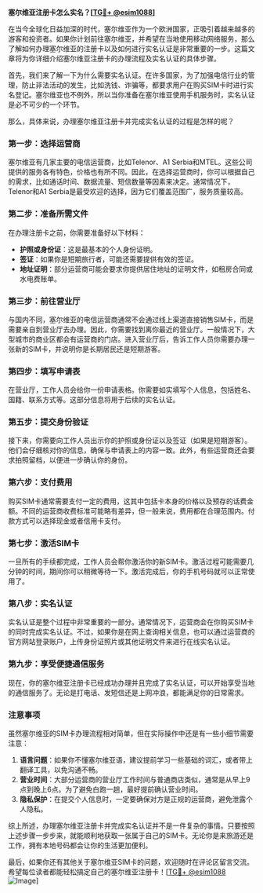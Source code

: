 **塞尔维亚注册卡怎么实名？[[TG💪+ @esim1088](https://t.me/s/esim1088)]**

在当今全球化日益加深的时代，塞尔维亚作为一个欧洲国家，正吸引着越来越多的游客和投资者。如果你计划前往塞尔维亚，并希望在当地使用移动网络服务，那么了解如何办理塞尔维亚的注册卡以及如何进行实名认证是非常重要的一步。这篇文章将为你详细介绍塞尔维亚注册卡的办理流程及实名认证的具体步骤。

首先，我们来了解一下为什么需要实名认证。在许多国家，为了加强电信行业的管理，防止非法活动的发生，比如洗钱、诈骗等，都要求用户在购买SIM卡时进行实名登记。塞尔维亚也不例外，所以当你准备在塞尔维亚使用手机服务时，实名认证是必不可少的一个环节。

那么，具体来说，办理塞尔维亚注册卡并完成实名认证的过程是怎样的呢？

### **第一步：选择运营商**
塞尔维亚有几家主要的电信运营商，比如Telenor、A1 Serbia和MTEL。这些公司提供的服务各有特色，价格也有所不同。因此，在选择运营商时，你可以根据自己的需求，比如通话时间、数据流量、短信数量等因素来决定。通常情况下，Telenor和A1 Serbia是最受欢迎的选择，因为它们覆盖范围广，服务质量较高。

### **第二步：准备所需文件**
在办理注册卡之前，你需要准备好以下材料：
- **护照或身份证**：这是最基本的个人身份证明。
- **签证**：如果你是短期旅行者，可能还需要提供有效的签证。
- **地址证明**：部分运营商可能会要求你提供居住地址的证明文件，如租房合同或水电费账单。

### **第三步：前往营业厅**
与国内不同，塞尔维亚的电信运营商通常不会通过线上渠道直接销售SIM卡，而是需要亲自到营业厅去办理。因此，你需要找到离你最近的营业厅。一般情况下，大型城市的商业区都会有运营商的门店。进入营业厅后，告诉工作人员你需要办理一张新的SIM卡，并说明你是长期居民还是短期游客。

### **第四步：填写申请表**
在营业厅，工作人员会给你一份申请表格。你需要如实填写个人信息，包括姓名、国籍、联系方式等。这部分信息将用于后续的实名认证。

### **第五步：提交身份验证**
接下来，你需要向工作人员出示你的护照或身份证以及签证（如果是短期游客）。他们会仔细核对你的信息，确保与申请表上的内容一致。此外，有些运营商还会要求拍照留档，以便进一步确认你的身份。

### **第六步：支付费用**
购买SIM卡通常需要支付一定的费用，这其中包括卡本身的价格以及预存的话费金额。不同的运营商收费标准可能略有差异，但一般来说，费用都在合理范围内。付款方式可以选择现金或者信用卡支付。

### **第七步：激活SIM卡**
一旦所有的手续都完成，工作人员会帮你激活你的新SIM卡。激活过程可能需要几分钟的时间，期间你可以稍微等待一下。激活完成后，你的手机号码就可以正常使用了。

### **第八步：实名认证**
实名认证是整个过程中非常重要的一部分。通常情况下，运营商会在你购买SIM卡的同时完成实名认证。不过，如果你是在网上查询相关信息，也可以通过运营商的官方网站登录账户，上传身份证照片或其他证明文件来进行在线实名认证。

### **第九步：享受便捷通信服务**
现在，你的塞尔维亚注册卡已经成功办理并且完成了实名认证，可以开始享受当地的通信服务了。无论是打电话、发短信还是上网冲浪，都能满足你的日常需求。

### **注意事项**
虽然塞尔维亚的SIM卡办理流程相对简单，但在实际操作中还是有一些小细节需要注意：
1. **语言问题**：如果你不懂塞尔维亚语，建议提前学习一些基础的词汇，或者带上翻译工具，以免沟通不畅。
2. **营业时间**：大部分运营商的营业厅工作时间与普通商店类似，通常是从早上9点到晚上6点。为了避免白跑一趟，最好提前确认营业时间。
3. **隐私保护**：在提交个人信息时，一定要确保对方是正规的运营商，避免泄露个人隐私。

综上所述，办理塞尔维亚注册卡并完成实名认证并不是一件复杂的事情。只要按照上述步骤一步步来，就能顺利地获取一张属于自己的SIM卡。无论你是来旅游还是工作，拥有本地号码都会让你的生活更加便利。

最后，如果你还有其他关于塞尔维亚SIM卡的问题，欢迎随时在评论区留言交流。希望每位读者都能轻松搞定自己的塞尔维亚注册卡！[[TG💪+ @esim1088](https://t.me/s/esim1088) ![Image](https://i.postimg.cc/4NQfJmqS/Snipaste-2025-05-13-00-14-12.png)]